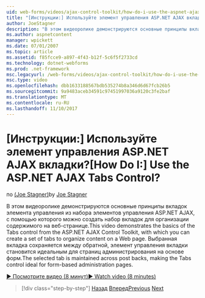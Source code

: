 ```yaml
---
uid: web-forms/videos/ajax-control-toolkit/how-do-i-use-the-aspnet-ajax-tabs-control
title: "[Инструкции:] Используйте элемент управления ASP.NET AJAX вкладки? | Документы Майкрософт"
author: JoeStagner
description: "В этом видеоролике демонстрируются основные принципы вкладок элемента управления из набора элементов управления ASP.NET AJAX, с помощью которого можно создать набор вкладок для организации содержимого на..."
ms.author: aspnetcontent
manager: wpickett
ms.date: 07/01/2007
ms.topic: article
ms.assetid: f85fcce9-a897-4f43-b12f-5c6f5f2733cd
ms.technology: dotnet-webforms
ms.prod: .net-framework
msc.legacyurl: /web-forms/videos/ajax-control-toolkit/how-do-i-use-the-aspnet-ajax-tabs-control
msc.type: video
ms.openlocfilehash: dbb1633188567bdb535274b8a346d6d67fcb26b5
ms.sourcegitcommit: 9a9483aceb34591c97451997036a9120c3fe2baf
ms.translationtype: MT
ms.contentlocale: ru-RU
ms.lasthandoff: 11/10/2017
---
```

<a name="how-do-i-use-the-aspnet-ajax-tabs-control"></a><span data-ttu-id="977b8-104">[Инструкции:] Используйте элемент управления ASP.NET AJAX вкладки?</span><span class="sxs-lookup"><span data-stu-id="977b8-104">[How Do I:] Use the ASP.NET AJAX Tabs Control?</span></span>
====================
<span data-ttu-id="977b8-105">по [(Joe Stagner)](https://github.com/JoeStagner)</span><span class="sxs-lookup"><span data-stu-id="977b8-105">by [Joe Stagner](https://github.com/JoeStagner)</span></span>

<span data-ttu-id="977b8-106">В этом видеоролике демонстрируются основные принципы вкладок элемента управления из набора элементов управления ASP.NET AJAX, с помощью которого можно создать набор вкладок для организации содержимого на веб-странице.</span><span class="sxs-lookup"><span data-stu-id="977b8-106">This video demonstrates the basics of the Tabs control from the ASP.NET AJAX Control Toolkit, with which you can create a set of tabs to organize content on a Web page.</span></span> <span data-ttu-id="977b8-107">Выбранная вкладка сохраняется между обратной, элемент управления вкладки становится идеальным для страниц администрирования на основе форм.</span><span class="sxs-lookup"><span data-stu-id="977b8-107">The selected tab is maintained across post backs, making the Tabs control ideal for form-based administration pages.</span></span>

[<span data-ttu-id="977b8-108">&#9654; Посмотрите видео (8 минут)</span><span class="sxs-lookup"><span data-stu-id="977b8-108">&#9654; Watch video (8 minutes)</span></span>](https://channel9.msdn.com/Blogs/ASP-NET-Site-Videos/how-do-i-use-the-aspnet-ajax-tabs-control)

>[!div class="step-by-step"]
<span data-ttu-id="977b8-109">[Назад](how-do-i-use-the-aspnet-ajax-resizablecontrol-extender.md)
[Вперед](how-do-i-use-the-aspnet-ajax-slideshow-extender.md)</span><span class="sxs-lookup"><span data-stu-id="977b8-109">[Previous](how-do-i-use-the-aspnet-ajax-resizablecontrol-extender.md)
[Next](how-do-i-use-the-aspnet-ajax-slideshow-extender.md)</span></span>
